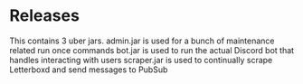 # Releases

This contains 3 uber jars.
admin.jar is used for a bunch of maintenance related run once commands
bot.jar is used to run the actual Discord bot that handles interacting with users
scraper.jar is used to continually scrape Letterboxd and send messages to PubSub

